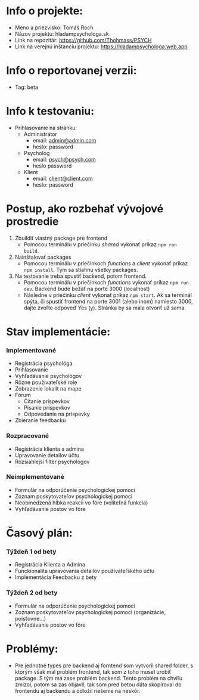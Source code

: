 # Info o projekte:
- Meno a priezvisko: Tomáš Roch
- Názov projektu: hladampsychologa.sk
- Link na repozitár: https://github.com/Thohmass/PSYCH
- Link na verejnú inštanciu projektu: https://hladampsychologa.web.app

# Info o reportovanej verzii:
- Tag: beta

# Info k testovaniu:
- Prihlasovanie na stránku:
  - Administrátor
    - email: admin@admin.com
    - heslo: password
  - Psychológ
    - email: psych@psych.com
    - heslo password
  - Klient
    - email: client@client.com
    - heslo: password

# Postup, ako rozbehať vývojové prostredie
1. Zbuildiť vlastný package pre frontend
   - Pomocou terminálu v priečinku *shared* vykonať príkaz `npm run build`.
2. Nainštalovať packages
   - Pomocou terminálu v priečinkoch *functions* a *client* vykonať príkaz `npm install`. Tým sa stiahnu všetky packages. 
3. Na testovanie treba spustiť backend, potom frontend.
   - Pomocou terminálu v priečinkoch *functions* vykonať príkaz `npm run dev`. Backend bude bežať na porte 3000 (localhost)
   - Následne v priečinku *client* vykonať príkaz `npm start`. Ak sa terminál spýta, či spustiť frontend na porte 3001 (alebo inom) namiesto 3000, dajte zvoľte odpoveď Yes (y). Stránka by sa mala otvoriť už sama.

# Stav implementácie:
### Implementované
- Registrácia psychológa
- Prihlasovanie
- Vyhľadávanie psychológov
- Rôzne používateľské role
- Zobrazenie lokalít na mape
- Fórum
  - Čítanie príspevkov
  - Písanie príspevkov
  - Odpovedanie na príspevky
- Zbieranie feedbacku
### Rozpracované
- Registrácia klienta a admina
- Upravovanie detailov účtu
- Rozsiahlejší filter psychológov
### Neimplementované
- Formulár na odporúčenie psychologickej pomoci
- Zoznam poskytovateľov psychologickej pomoci
- Neobmedzená hĺbka reakcii vo fóre (voliteľná funkcia)
- Vyhľadávanie postov vo fóre

# Časový plán:
### Týždeň 1 od bety
- Registrácia Klienta a Admina
- Funckionalita upravovania detailov používateľského účtu
- Implementácia Feedbacku z bety
### Týždeň 2 od bety
- Formulár na odporúčenie psychologickej pomoci
- Zoznam poskytovateľov psychologickej pomoci (organizácie, poisťovne...)
- Vyhľadávanie postov vo fóre

# Problémy:
- Pre jednotné types pre backend aj forntend som vytvoril shared folder, s ktorým však mal problém frontend, tak som z toho musel urobiť package. S tým má zase problém backend. Tento problém na chvíľu zmizol, potom sa zas objavil, tak som pred betou dáta skopíroval do frontendu aj backendu a odložil riešenie na neskôr.